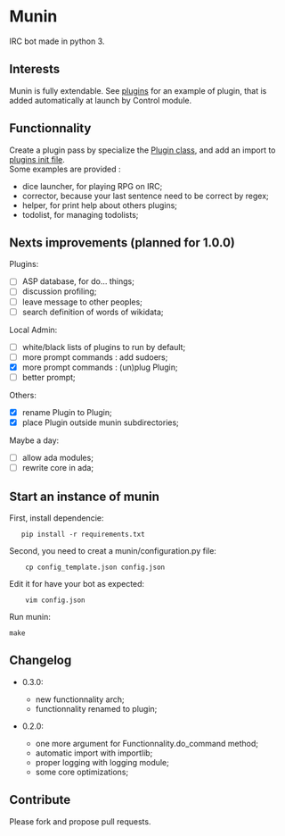 # Munin
IRC bot made in python 3.


## Interests
Munin is fully extendable.
See [plugins](https://github.com/Aluriak/munin/blob/master/munin/plugins/dice_launcher/dice_launcher.py) for an example of plugin, that is 
added automatically at launch by Control module.


## Functionnality
Create a plugin pass by specialize the [Plugin class](), and add an import to [plugins init file]().  
Some examples are provided :
- dice launcher, for playing RPG on IRC;
- corrector, because your last sentence need to be correct by regex;
- helper, for print help about others plugins;
- todolist, for managing todolists;


## Nexts improvements (planned for 1.0.0)
Plugins:
- [ ] ASP database, for do… things;
- [ ] discussion profiling;
- [ ] leave message to other peoples;
- [ ] search definition of words of wikidata;

Local Admin:
- [ ] white/black lists of plugins to run by default;
- [ ] more prompt commands : add sudoers;
- [X] more prompt commands : (un)plug Plugin;
- [ ] better prompt;

Others:
- [X] rename Plugin to Plugin;
- [X] place Plugin outside munin subdirectories;

Maybe a day:
- [ ] allow ada modules;
- [ ] rewrite core in ada;

## Start an instance of munin
First, install dependencie:
       
       pip install -r requirements.txt

Second, you need to creat a munin/configuration.py file:

        cp config_template.json config.json

Edit it for have your bot as expected:

        vim config.json

Run munin:

	make


## Changelog
- 0.3.0:
  - new functionnality arch;
  - functionnality renamed to plugin;

- 0.2.0:
  - one more argument for Functionnality.do\_command method;
  - automatic import with importlib;
  - proper logging with logging module;
  - some core optimizations;



## Contribute
Please fork and propose pull requests.

